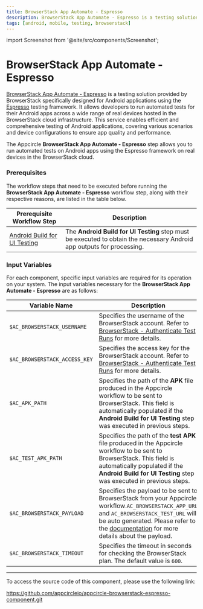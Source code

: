 ```yaml
---
title: BrowserStack App Automate - Espresso
description: BrowserStack App Automate - Espresso is a testing solution provided by BrowserStack specifically designed for Android applications using the Espresso testing framework.
tags: [android, mobile, testing, browserstack]
---
```


import Screenshot from '@site/src/components/Screenshot';

# BrowserStack App Automate - Espresso

[BrowserStack App Automate - Espresso](https://www.browserstack.com/docs/app-automate/espresso/getting-started#4-execute-espresso-tests) is a testing solution provided by BrowserStack specifically designed for Android applications using the [Espresso](https://developer.android.com/training/testing/espresso) testing framework. It allows developers to run automated tests for their Android apps across a wide range of real devices hosted in the BrowserStack cloud infrastructure. This service enables efficient and comprehensive testing of Android applications, covering various scenarios and device configurations to ensure app quality and performance.

The Appcircle **BrowserStack App Automate - Espresso** step allows you to run automated tests on Android apps using the Espresso framework on real devices in the BrowserStack cloud.

### Prerequisites

The workflow steps that need to be executed before running the **BrowserStack App Automate - Espresso** workflow step, along with their respective reasons, are listed in the table below.

| Prerequisite Workflow Step                                                                                                        | Description                                                                                                            |
| --------------------------------------------------------------------------------------------------------------------------------- | ---------------------------------------------------------------------------------------------------------------------- |
| [Android Build for UI Testing](https://docs.appcircle.io/workflows/android-specific-workflow-steps/#android-build-for-ui-testing) | The **Android Build for UI Testing** step must be executed to obtain the necessary Android app outputs for processing. |

<Screenshot url='https://cdn.appcircle.io/docs/assets/android-workflow-components-browserstack-app-automate-espresso_1.png'/>

### Input Variables

For each component, specific input variables are required for its operation on your system. The input variables necessary for the **BrowserStack App Automate - Espresso** are as follows:

<Screenshot url='https://cdn.appcircle.io/docs/assets/android-workflow-components-browserstack-app-automate-espresso_2.png'/>

| Variable Name                 | Description                                                                                                                                                                                                                                                                                                                          | Status   |
| ----------------------------- | ------------------------------------------------------------------------------------------------------------------------------------------------------------------------------------------------------------------------------------------------------------------------------------------------------------------------------------ | -------- |
| `$AC_BROWSERSTACK_USERNAME`   | Specifies the username of the BrowserStack account. Refer to [BrowserStack - Authenticate Test Runs](https://www.browserstack.com/docs/automate/cypress/authentication) for more details.                                                                                                                                            | Required |
| `$AC_BROWSERSTACK_ACCESS_KEY` | Specifies the access key for the BrowserStack account. Refer to [BrowserStack - Authenticate Test Runs](https://www.browserstack.com/docs/automate/cypress/authentication) for more details.                                                                                                                                         | Required |
| `$AC_APK_PATH`                | Specifies the path of the **APK** file produced in the Appcircle workflow to be sent to BrowserStack. This field is automatically populated if the **Android Build for UI Testing** step was executed in previous steps.                                                                                                             | Required |
| `$AC_TEST_APK_PATH`           | Specifies the path of the **test APK** file produced in the Appcircle workflow to be sent to BrowserStack. This field is automatically populated if the **Android Build for UI Testing** step was executed in previous steps.                                                                                                        | Required |
| `$AC_BROWSERSTACK_PAYLOAD`    | Specifies the payload to be sent to BrowserStack from your Appcircle workflow.`AC_BROWSERSTACK_APP_URL` and `AC_BROWSERSTACK_TEST_URL` will be auto generated. Please refer to the [documentation](https://www.browserstack.com/docs/app-automate/api-reference/espresso/builds#execute-a-build) for more details about the payload. | Optional |
| `$AC_BROWSERSTACK_TIMEOUT`    | Specifies the timeout in seconds for checking the BrowserStack plan. The default value is `600`.                                                                                                                                                                                                                                     | Required |

---

To access the source code of this component, please use the following link:

https://github.com/appcircleio/appcircle-browserstack-espresso-component.git
